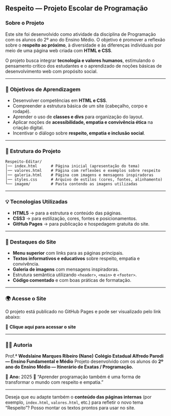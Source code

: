 ## **Respeito — Projeto Escolar de Programação**

### **Sobre o Projeto**

Este site foi desenvolvido como atividade da disciplina de Programação com os alunos do 2º ano do Ensino Médio.
O objetivo é promover a reflexão sobre o **respeito ao próximo**, à diversidade e às diferenças individuais por meio de uma página web criada com **HTML e CSS**.

O projeto busca integrar **tecnologia e valores humanos**, estimulando o pensamento crítico dos estudantes e o aprendizado de noções básicas de desenvolvimento web com propósito social.

---

### 🎯 **Objetivos de Aprendizagem**

* Desenvolver competências em **HTML e CSS**.
* Compreender a estrutura básica de um site (cabeçalho, corpo e rodapé).
* Aprender o uso de **classes e divs** para organização do layout.
* Aplicar noções de **acessibilidade, empatia e convivência ética** na criação digital.
* Incentivar o diálogo sobre **respeito, empatia e inclusão social**.

---

### 🧱 **Estrutura do Projeto**

```
Respeito-Editar/
│── index.html      # Página inicial (apresentação do tema)
│── valores.html    # Página com reflexões e exemplos sobre respeito
│── galeria.html    # Página com imagens e mensagens inspiradoras
│── styles.css      # Arquivo de estilos (cores, fontes, alinhamento)
└── imagem/         # Pasta contendo as imagens utilizadas
```

---

### 💡 **Tecnologias Utilizadas**

* **HTML5** → para a estrutura e conteúdo das páginas.
* **CSS3** → para estilização, cores, fontes e posicionamentos.
* **GitHub Pages** → para publicação e hospedagem gratuita do site.

---

### 🎨 **Destaques do Site**

* **Menu superior** com links para as páginas principais.
* **Textos informativos e educativos** sobre respeito, empatia e convivência.
* **Galeria de imagens** com mensagens inspiradoras.
* Estrutura semântica utilizando `<header>`, `<main>` e `<footer>`.
* **Código comentado** e com boas práticas de formatação.

---

### 🌍 **Acesse o Site**

O projeto está publicado no GitHub Pages e pode ser visualizado pelo link abaixo:

🔗 **Clique aqui para acessar o site**

---

### 👩‍🏫 **Autoria**

Prof.ª **Wedslaine Marques Ribeiro (Nane)**
**Colégio Estadual Alfredo Parodi — Ensino Fundamental e Médio**
Projeto desenvolvido com os alunos do **2º ano do Ensino Médio — Itinerário de Exatas / Programação.**

📅 **Ano:** 2025
💬 “Aprender programação também é uma forma de transformar o mundo com respeito e empatia.”

---

Deseja que eu adapte também o **conteúdo das páginas internas** (por exemplo, `index.html`, `valores.html`, etc.) para refletir o novo tema “Respeito”? Posso montar os textos prontos para usar no site.

